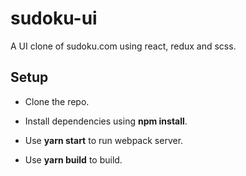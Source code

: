 # sudoku-ui
A UI clone of sudoku.com using react, redux and scss.

## Setup
- Clone the repo.

- Install dependencies using **npm install**.

- Use **yarn start** to run webpack server.

- Use **yarn build** to build. 
